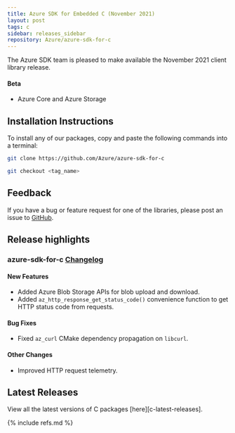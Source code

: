 ```yaml
---
title: Azure SDK for Embedded C (November 2021)
layout: post
tags: c
sidebar: releases_sidebar
repository: Azure/azure-sdk-for-c
---
```


The Azure SDK team is pleased to make available the November 2021 client library release.

#### Beta

- Azure Core and Azure Storage

## Installation Instructions

To install any of our packages, copy and paste the following commands into a terminal:

```bash
git clone https://github.com/Azure/azure-sdk-for-c

git checkout <tag_name>
```

## Feedback

If you have a bug or feature request for one of the libraries, please post an issue to [GitHub](https://github.com/Azure/azure-sdk-for-c/issues).

## Release highlights

### azure-sdk-for-c [Changelog](https://github.com/Azure/azure-sdk-for-c/blob/1.3.0-beta.1/CHANGELOG.md#130-beta1-2021-11-09)

#### New Features

- Added Azure Blob Storage APIs for blob upload and download.
- Added `az_http_response_get_status_code()` convenience function to get HTTP status code from requests.

#### Bug Fixes

- Fixed `az_curl` CMake dependency propagation on `libcurl`.

#### Other Changes

- Improved HTTP request telemetry.

## Latest Releases

View all the latest versions of C packages [here][c-latest-releases].

{% include refs.md %}
